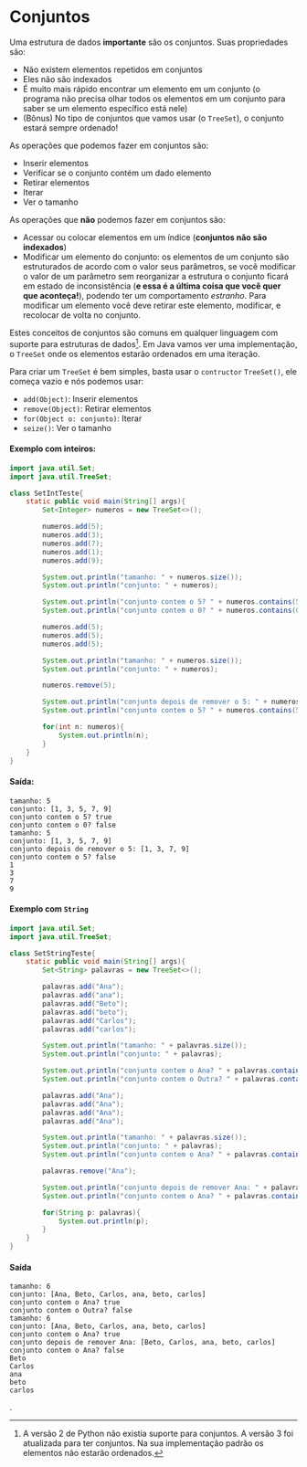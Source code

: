 # Conjuntos

Uma estrutura de dados **importante** são os conjuntos.
Suas propriedades são:
- Não existem elementos repetidos em conjuntos
- Eles não são indexados
- É muito mais rápido encontrar um elemento em um conjunto (o programa não precisa olhar todos os elementos em um conjunto para saber se um elemento específico está nele)
- (Bônus) No tipo de conjuntos que vamos usar (o `TreeSet`), o conjunto estará sempre ordenado!

As operações que podemos fazer em conjuntos são:
- Inserir elementos
- Verificar se o conjunto contém um dado elemento
- Retirar elementos
- Iterar
- Ver o tamanho

As operações que **não** podemos fazer em conjuntos são:
- Acessar ou colocar elementos em um índice (**conjuntos não são indexados**)
- Modificar um elemento do conjunto: os elementos de um conjunto são estruturados de acordo com o valor seus parâmetros, se você modificar o valor de um parâmetro sem reorganizar a estrutura o conjunto ficará em estado de inconsistência (**e essa é a última coisa que você quer que aconteça!**), podendo ter um comportamento *estranho*. Para modificar um elemento você deve retirar este elemento, modificar, e recolocar de volta no conjunto.

Estes conceitos de conjuntos são comuns em qualquer linguagem com suporte para estruturas de dados[^p.v2].
Em Java vamos ver uma implementação, o `TreeSet` onde os elementos estarão ordenados em uma iteração.

[^p.v2]: A versão 2 de Python não existia suporte para conjuntos. A versão 3 foi atualizada para ter conjuntos. Na sua implementação padrão os elementos não estarão ordenados.


Para criar um `TreeSet` é bem simples, basta usar o `contructor` `TreeSet()`, ele começa vazio e nós podemos usar:
- `add(Object)`: Inserir elementos
- `remove(Object)`: Retirar elementos
- `for(Object o: conjunto)`: Iterar
- `seize()`: Ver o tamanho

#### Exemplo com inteiros:
``` java
import java.util.Set;
import java.util.TreeSet;

class SetIntTeste{
    static public void main(String[] args){
        Set<Integer> numeros = new TreeSet<>();

        numeros.add(5);
        numeros.add(3);
        numeros.add(7);
        numeros.add(1);
        numeros.add(9);

        System.out.println("tamanho: " + numeros.size());
        System.out.println("conjunto: " + numeros);

        System.out.println("conjunto contem o 5? " + numeros.contains(5));
        System.out.println("conjunto contem o 0? " + numeros.contains(0));

        numeros.add(5);
        numeros.add(5);
        numeros.add(5);

        System.out.println("tamanho: " + numeros.size());
        System.out.println("conjunto: " + numeros);

        numeros.remove(5);

        System.out.println("conjunto depois de remover o 5: " + numeros);
        System.out.println("conjunto contem o 5? " + numeros.contains(5));

        for(int n: numeros){
            System.out.println(n);
        }
    }
}
```

#### Saída:
```
tamanho: 5
conjunto: [1, 3, 5, 7, 9]
conjunto contem o 5? true
conjunto contem o 0? false
tamanho: 5
conjunto: [1, 3, 5, 7, 9]
conjunto depois de remover o 5: [1, 3, 7, 9]
conjunto contem o 5? false
1
3
7
9
```

#### Exemplo com `String`
``` java
import java.util.Set;
import java.util.TreeSet;

class SetStringTeste{
    static public void main(String[] args){
        Set<String> palavras = new TreeSet<>();

        palavras.add("Ana");
        palavras.add("ana");
        palavras.add("Beto");
        palavras.add("beto");
        palavras.add("Carlos");
        palavras.add("carlos");

        System.out.println("tamanho: " + palavras.size());
        System.out.println("conjunto: " + palavras);

        System.out.println("conjunto contem o Ana? " + palavras.contains("Ana"));
        System.out.println("conjunto contem o Outra? " + palavras.contains("Outra"));

        palavras.add("Ana");
        palavras.add("Ana");
        palavras.add("Ana");
        palavras.add("Ana");

        System.out.println("tamanho: " + palavras.size());
        System.out.println("conjunto: " + palavras);
        System.out.println("conjunto contem o Ana? " + palavras.contains("Ana"));

        palavras.remove("Ana");

        System.out.println("conjunto depois de remover Ana: " + palavras);
        System.out.println("conjunto contem o Ana? " + palavras.contains("Ana"));

        for(String p: palavras){
            System.out.println(p);
        }
    }
}
```
#### Saída
```
tamanho: 6
conjunto: [Ana, Beto, Carlos, ana, beto, carlos]
conjunto contem o Ana? true
conjunto contem o Outra? false
tamanho: 6
conjunto: [Ana, Beto, Carlos, ana, beto, carlos]
conjunto contem o Ana? true
conjunto depois de remover Ana: [Beto, Carlos, ana, beto, carlos]
conjunto contem o Ana? false
Beto
Carlos
ana
beto
carlos
```






.
